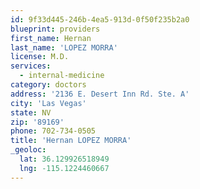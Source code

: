 ```yaml
---
id: 9f33d445-246b-4ea5-913d-0f50f235b2a0
blueprint: providers
first_name: Hernan
last_name: 'LOPEZ MORRA'
license: M.D.
services:
  - internal-medicine
category: doctors
address: '2136 E. Desert Inn Rd. Ste. A'
city: 'Las Vegas'
state: NV
zip: '89169'
phone: 702-734-0505
title: 'Hernan LOPEZ MORRA'
_geoloc:
  lat: 36.129926518949
  lng: -115.1224460667
---
```

